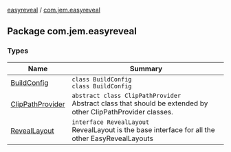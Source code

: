 [easyreveal](../index.md) / [com.jem.easyreveal](./index.md)

## Package com.jem.easyreveal

### Types

| Name | Summary |
|---|---|
| [BuildConfig](-build-config/index.md) | `class BuildConfig`<br>`class BuildConfig` |
| [ClipPathProvider](-clip-path-provider/index.md) | `abstract class ClipPathProvider`<br>Abstract class that should be extended by other ClipPathProvider classes. |
| [RevealLayout](-reveal-layout/index.md) | `interface RevealLayout`<br>RevealLayout is the base interface for all the other EasyRevealLayouts |
